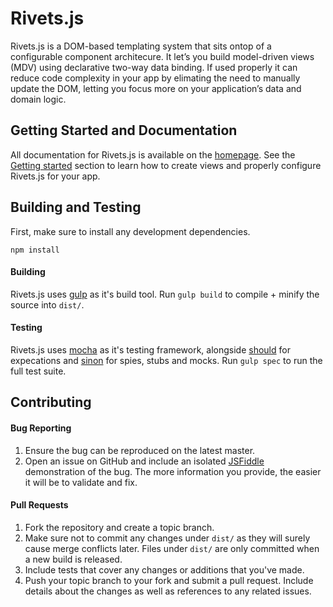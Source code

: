 # Rivets.js

Rivets.js is a DOM-based templating system that sits ontop of a configurable component architecure. It let’s you build model-driven views (MDV) using declarative two-way data binding. If used properly it can reduce code complexity in your app by elimating the need to manually update the DOM, letting you focus more on your application’s data and domain logic.

## Getting Started and Documentation

All documentation for Rivets.js is available on the [homepage](http://rivetsjs.com). See the [Getting started](http://rivetsjs.com/docs/guide/#getting-started) section to learn how to create views and properly configure Rivets.js for your app.

## Building and Testing

First, make sure to install any development dependencies.

```
npm install
```

#### Building

Rivets.js uses [gulp](http://gulpjs.com/) as it's build tool. Run `gulp build` to compile + minify the source into `dist/`.

#### Testing

Rivets.js uses [mocha](http://visionmedia.github.io/mocha/) as it's testing framework, alongside [should](https://github.com/visionmedia/should.js/) for expecations and [sinon](http://sinonjs.org/) for spies, stubs and mocks. Run `gulp spec` to run the full test suite.

## Contributing

#### Bug Reporting

1. Ensure the bug can be reproduced on the latest master.
2. Open an issue on GitHub and include an isolated [JSFiddle](http://jsfiddle.net/) demonstration of the bug. The more information you provide, the easier it will be to validate and fix.

#### Pull Requests

1. Fork the repository and create a topic branch.
3. Make sure not to commit any changes under `dist/` as they will surely cause merge conflicts later. Files under `dist/` are only committed when a new build is released.
4. Include tests that cover any changes or additions that you've made.
5. Push your topic branch to your fork and submit a pull request. Include details about the changes as well as references to any related issues.
